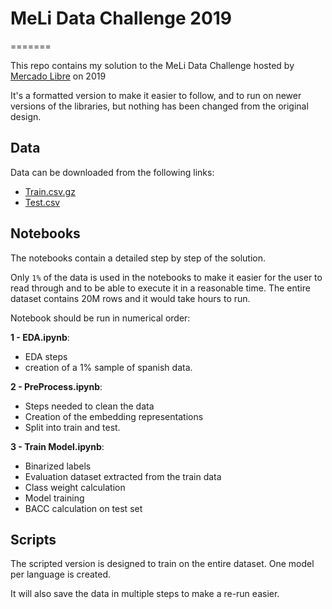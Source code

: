 # MeLi Data Challenge 2019
=======


This repo contains my solution to the MeLi Data Challenge hosted by [Mercado Libre](https://www.mercadolibre.com) on 
2019

It's a formatted version to make it easier to follow, and to run on newer versions of the libraries, but nothing has
been changed from the original design.

Data
----
Data can be downloaded from the following links:
 * [Train.csv.gz](https://meli-data-challenge.s3.amazonaws.com/train.csv.gz)
 * [Test.csv](https://meli-data-challenge.s3.amazonaws.com/test.csv)

Notebooks
---------
The notebooks contain a detailed step by step of the solution. 

Only `1%` of the data is used in the notebooks to make it easier for the user to 
read through and to be able to execute it in a reasonable time. The entire dataset contains 20M rows
and it would take hours to run.

Notebook should be run in numerical order:

**1 - EDA.ipynb**:   
* EDA steps 
* creation of a 1% sample of spanish data. 

**2 - PreProcess.ipynb**:   
* Steps needed to clean the data 
* Creation of the embedding representations
* Split into train and test.

**3 - Train Model.ipynb**:   
* Binarized labels
* Evaluation dataset extracted from the train data
* Class weight calculation
* Model training
* BACC calculation on test set

Scripts
-------

The scripted version is designed to train on the entire dataset. One model per language is created.

It will also save the data in multiple steps to make a re-run easier.

 